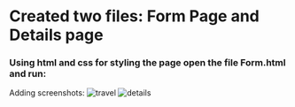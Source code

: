 # Created two files: Form Page and Details page
### Using html and css for styling the page open the file Form.html and run:

Adding screenshots:
![travel](https://github.com/misakumari/Travelopia/assets/50099748/d01626b0-7a4f-48ec-b59e-7503e76ab0b5)
![details](https://github.com/misakumari/Travelopia/assets/50099748/1a6db968-93cc-4538-ba45-b386a8da4e40)
